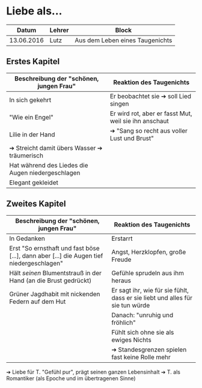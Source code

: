 # Liebe als...

Datum      | Lehrer | Block
-----------|--------|------
13.06.2016 | Lutz   | Aus dem Leben eines Taugenichts

## Erstes Kapitel

Beschreibung der "schönen, jungen Frau"           | Reaktion des Taugenichts
----------------------------------------          | -------------------------
In sich gekehrt                                   | Er beobachtet sie ➔ soll Lied singen
"Wie ein Engel"                                   | Er wird rot, aber er fasst Mut, weil sie ihn anschaut
Lilie in der Hand                                 | ➔ "Sang so recht aus voller Lust und Brust"
➔ Streicht damit übers Wasser ➔ träumerisch       |
Hat während des Liedes die Augen niedergeschlagen |
Elegant gekleidet                                 |

## Zweites Kapitel
Beschreibung der "schönen, jungen Frau"                                                  | Reaktion des Taugenichts
----------------------------------------                                                 | -------------------------
In Gedanken                                                                              | Erstarrt
Erst "So ernsthaft und fast böse [...], dann aber [...] die Augen tief niedergeschlagen" | Angst, Herzklopfen, große Freude
Hält *seinen* Blumentstrauß in der Hand (an die Brust gedrückt)                          | Gefühle sprudeln aus ihm heraus
Grüner Jagdhabit mit nickenden Federn auf dem Hut                                        | Er sagt ihr, wie für sie fühlt, dass er sie liebt und alles für sie tun würde
                                                                                         | Danach: "unruhig und fröhlich"
                                                                                         | Fühlt sich ohne sie als ewiges Nichts
                                                                                         | ➔ Standesgrenzen spielen fast keine Rolle mehr

➔ Liebe für T. "Gefühl pur", prägt seinen ganzen Lebensinhalt
➔ T. als Romantiker (als Epoche und im übertragenen Sinne)
